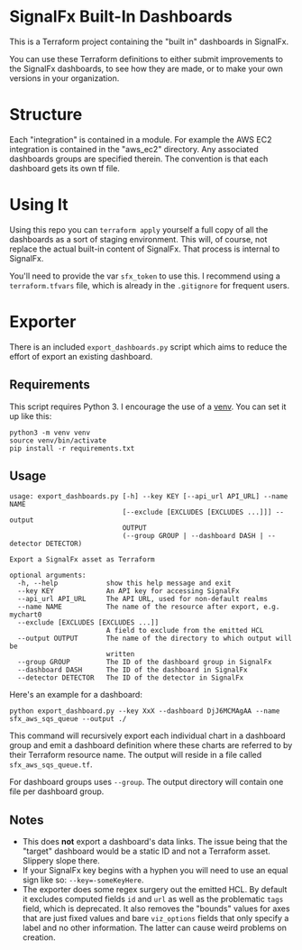 # SignalFx Built-In Dashboards

This is a Terraform project containing the "built in" dashboards in SignalFx.

You can use these Terraform definitions to either submit improvements to the SignalFx dashboards, to see how they are made, or to make your own versions in your organization.

# Structure

Each "integration" is contained in a module. For example the AWS EC2 integration is contained in the "aws_ec2" directory. Any associated dashboards groups are specified therein. The convention is that each dashboard gets its own tf file.

# Using It

Using this repo you can `terraform apply` yourself a full copy of all the dashboards as a sort of staging environment. This will, of course, not replace the actual built-in content of SignalFx. That process is internal to SignalFx.

You'll need to provide the var `sfx_token` to use this. I recommend using a `terraform.tfvars` file, which is already in the `.gitignore` for frequent users.

# Exporter

There is an included `export_dashboards.py` script which aims to reduce the effort of export an existing dashboard.

## Requirements

This script requires Python 3. I encourage the use of a [venv](https://docs.python.org/3/library/venv.html). You can set it up like this:

```
python3 -m venv venv
source venv/bin/activate
pip install -r requirements.txt
```

## Usage

```
usage: export_dashboards.py [-h] --key KEY [--api_url API_URL] --name NAME
                            [--exclude [EXCLUDES [EXCLUDES ...]]] --output
                            OUTPUT
                            (--group GROUP | --dashboard DASH | --detector DETECTOR)

Export a SignalFx asset as Terraform

optional arguments:
  -h, --help            show this help message and exit
  --key KEY             An API key for accessing SignalFx
  --api_url API_URL     The API URL, used for non-default realms
  --name NAME           The name of the resource after export, e.g. mychart0
  --exclude [EXCLUDES [EXCLUDES ...]]
                        A field to exclude from the emitted HCL
  --output OUTPUT       The name of the directory to which output will be
                        written
  --group GROUP         The ID of the dashboard group in SignalFx
  --dashboard DASH      The ID of the dashboard in SignalFx
  --detector DETECTOR   The ID of the detector in SignalFx
```

Here's an example for a dashboard:

```
python export_dashboard.py --key XxX --dashboard DjJ6MCMAgAA --name sfx_aws_sqs_queue --output ./
```

This command will recursively export each individual chart in a dashboard group and emit a dashboard definition where these charts are referred to by their Terraform resource name. The output will reside in a file called `sfx_aws_sqs_queue.tf`.

For dashboard groups uses `--group`. The output directory will contain one file per dashboard group.

## Notes

* This does **not** export a dashboard's data links. The issue being that the "target" dashboard would be a static ID and not a Terraform asset. Slippery slope there.
* If your SignalFx key begins with a hyphen you will need to use an equal sign like so: `--key=-someKeyHere`.
* The exporter does some regex surgery out the emitted HCL. By default it excludes computed fields `id` and `url` as well as the problematic `tags` field, which is deprecated. It also removes the "bounds" values for axes that are just fixed values and bare `viz_options` fields that only specify a label and no other information. The latter can cause weird problems on creation.
